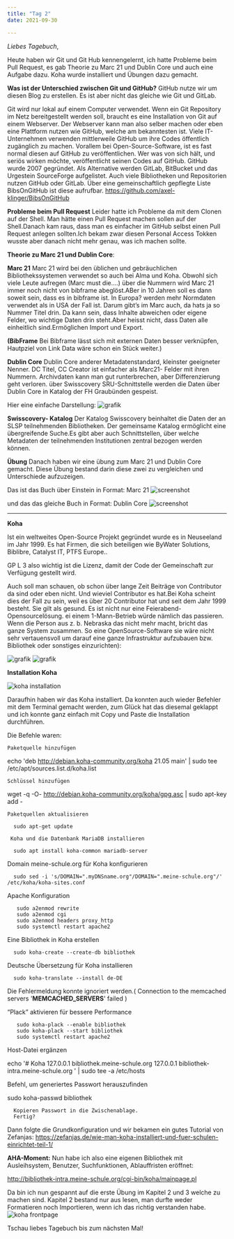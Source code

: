 ```yaml
---
title: "Tag 2"
date: 2021-09-30

---
```

_Liebes Tagebuch_,


Heute haben wir Git und Git Hub kennengelernt, ich hatte Probleme beim Pull Request, es gab Theorie zu Marc 21 und Dublin Core und auch eine Aufgabe dazu.
Koha wurde installiert und Übungen dazu gemacht.

**Was ist der Unterschied zwischen Git und GitHub?**
GitHub nutze wir um diesen Blog zu erstellen. Es ist aber nicht das gleiche wie Git und GitLab.

Git wird nur lokal auf einem Computer verwendet. Wenn ein Git Repository im Netz bereitgestellt werden soll, braucht es eine Installation von Git auf einem Webserver. Der Webserver kann man also selber machen oder eben eine Plattform nutzen wie GitHub, welche am bekanntesten ist. Viele IT-Unternehmen verwenden mittlerweile GitHub um ihre Codes öffentlich zugänglich zu machen. Vorallem bei Open-Source-Software, ist es fast normal diesen auf GitHub zu veröffentlichen. Wer was von sich hält, und seriös wirken möchte, veröffentlicht seinen Codes auf GitHub. GitHub wurde 2007 gegründet. Als Alternative werden GitLab, BitBucket und das Urgestein SourceForge aufgelistet. Auch viele Bibliotheken und Repositorien nutzen GitHub oder GitLab. Über eine gemeinschaftlich gepflegte Liste BibsOnGitHub ist diese aufrufbar. https://github.com/axel-klinger/BibsOnGitHub



**Probleme beim Pull Request**
Leider hatte ich Probleme da mit dem Clonen auf der Shell. Man hätte einen Pull Request machen sollen auf der Shell.Danach kam raus, dass man es einfacher im GitHub selbst einen Pull Request anlegen sollten.Ich bekam zwar diesen Personal Access Tokken wusste aber danach nicht mehr genau, was ich machen sollte. 



**Theorie zu Marc 21 und Dublin Core**:

**Marc 21** 
Marc 21 wird bei den üblichen und gebräuchlichen Bibliothekssystemen verwendet so auch bei Alma und Koha.
Obwohl sich viele Leute aufregen (Marc must die....) über die Nummern wird Marc 21 immer noch nicht von bibframe abeglöst.ABer in 10 Jahren soll es dann soweit sein, dass es in bibframe ist. In Europa? werden mehr Normdaten verwendet als in USA der Fall ist.
Darum gibt’s im Marc auch, da hats ja so Nummer Titel drin.
Da kann sein, dass Inhalte abweichen oder eigene Felder, wo wichtige Daten drin steht.Aber heisst nicht, dass Daten alle einheitlich sind.Ermöglichen Import und Export.

**(BibFrame** Bei Bibframe lässt sich mit externen Daten besser verknüpfen, Hautpziel von Link Data wäre schon ein Stück weiter.)


**Dublin Core**
Dublin Core anderer Metadatenstandard, kleinster geeigneter Nenner.
DC Titel, CC Creator ist einfacher als Marc21- Felder mit ihren Nummern.
Archivdaten kann man gut runterbrechen, aber Differenzierung geht verloren.
über Swisscovery  SRU-Schnittstelle werden die Daten über Dublin Core in Katalog der FH Graubünden gespeist.


Hier eine einfache Darstellung:
![grafik](https://user-images.githubusercontent.com/90834735/135484783-ba68c0bd-1bb3-4d98-9186-0f78515a319b.png)


**Swisscovery- Katalog**
Der Katalog Swisscovery beinhaltet die Daten der an SLSP teilnehmenden Bibliotheken.
Der gemeinsame Katalog ermöglicht eine übergreifende Suche.Es gibt aber auch Schnittstellen, über welche Metadaten der teilnehmenden Institutionen zentral bezogen werden können.
   


**Übung**
Danach haben wir eine übung zum Marc 21 und Dublin Core gemacht. 
Diese Übung bestand darin diese zwei zu vergleichen und Unterschiede aufzuzeigen.

Das ist das Buch über Einstein in Format: Marc 21
![screenshot](https://user-images.githubusercontent.com/90834735/135485365-123bfbb9-1b6d-4371-9a40-54ccf48f138d.png)

und das das gleiche Buch in Format: Dublin Core
![screenshot](https://user-images.githubusercontent.com/90834735/135485410-b8a8fb51-2fa3-46c8-9599-340084e69a05.png)


 
    
-------------------------------------------------------------------------------------------


**Koha**

Ist ein weltweites Open-Source Projekt gegründet wurde es in Neuseeland im Jahr 1999.
Es hat Firmen, die sich beteiligen wie ByWater Solutions,  Biblibre, Catalyst IT, PTFS Europe..

GP L 3 also wichtig ist die Lizenz, damit der Code der Gemeinschaft zur Verfügung gestellt wird.

Auch soll man schauen, ob schon über lange Zeit Beiträge von Contributor da sind oder eben nicht. Und wieviel Contributor es hat.Bei Koha scheint dies der Fall zu sein, weil es über 20 Contributor hat und seit dem Jahr 1999 besteht. Sie gilt als gesund. Es ist nicht nur eine Feierabend-Opensourcelösung. 
ei einem 1-Mann-Betrieb würde nämlich das passieren. Wenn die Person aus z. b. Nebraska das nicht mehr macht, bricht das ganze System zusammen. So eine OpenSource-Software sie wäre nicht sehr vertauensvoll um darauf eine ganze Infrastruktur aufzubauen bzw. Bibliothek oder sonstiges einzurichten):

![grafik](https://user-images.githubusercontent.com/90834735/135480512-22706bf0-e948-4d8c-a635-b745f873a465.png)
![grafik](https://user-images.githubusercontent.com/90834735/135481217-a0129ced-7102-47ea-8a29-18ab59af94b0.png)

**Installation Koha**

![koha installation](https://user-images.githubusercontent.com/90834735/151423822-34e1ecdd-b552-4e41-a23e-54ca92b4c6b1.png)



Daraufhin haben wir das Koha installiert. Da konnten auch wieder Befehler mit dem Terminal gemacht werden, zum Glück hat das diesemal
geklappt und ich konnte ganz einfach mit Copy und Paste die Installation durchführen.

Die Befehle waren:


    Paketquelle hinzufügen

echo 'deb http://debian.koha-community.org/koha 21.05 main' | sudo tee /etc/apt/sources.list.d/koha.list

    Schlüssel hinzufügen

wget -q -O- http://debian.koha-community.org/koha/gpg.asc | sudo apt-key add -

    Paketquellen aktualisieren

      sudo apt-get update 

     Koha und die Datenbank MariaDB installieren

      sudo apt install koha-common mariadb-server

   Domain meine-schule.org für Koha konfigurieren

      sudo sed -i 's/DOMAIN=".myDNSname.org"/DOMAIN=".meine-schule.org"/' /etc/koha/koha-sites.conf

   Apache Konfiguration

       sudo a2enmod rewrite
       sudo a2enmod cgi
       sudo a2enmod headers proxy_http 
       sudo systemctl restart apache2

Eine Bibliothek in Koha erstellen

      sudo koha-create --create-db bibliothek

Deutsche Übersetzung für Koha installieren

      sudo koha-translate --install de-DE

Die Fehlermeldung konnte ignoriert werden.( Connection to the memcached servers '__MEMCACHED_SERVERS__' failed )

“Plack” aktivieren für bessere Performance

       sudo koha-plack --enable bibliothek
       sudo koha-plack --start bibliothek
       sudo systemctl restart apache2

   Host-Datei ergänzen

   echo '# Koha
   127.0.0.1 bibliothek.meine-schule.org
   127.0.0.1 bibliothek-intra.meine-schule.org
   ' | sudo tee -a /etc/hosts

   Befehl, um generiertes Passwort herauszufinden

   sudo koha-passwd bibliothek

      Kopieren Passwort in die Zwischenablage.
      Fertig?

Dann folgte die Grundkonfiguration und wir bekamen ein gutes Tutorial von Zefanjas:
https://zefanjas.de/wie-man-koha-installiert-und-fuer-schulen-einrichtet-teil-1/

**AHA-Moment:** Nun habe ich also eine eigenen Bibliothek mit Ausleihsystem, Benutzer, Suchfunktionen, Ablauffristen eröffnet:

http://bibliothek-intra.meine-schule.org/cgi-bin/koha/mainpage.pl




Da bin ich nun gespannt auf die erste Übung im Kapitel 2 und 3 welche zu machen sind. Kapitel 2 bestand nur aus lesen, man durfte weder Formatieren noch Importieren, wenn ich das richtig verstanden habe.
![koha frontpage](https://user-images.githubusercontent.com/90834735/151423777-2375a22b-8712-436d-848b-db78ad6dce9f.png)




Tschau liebes Tagebuch bis zum nächsten Mal!
